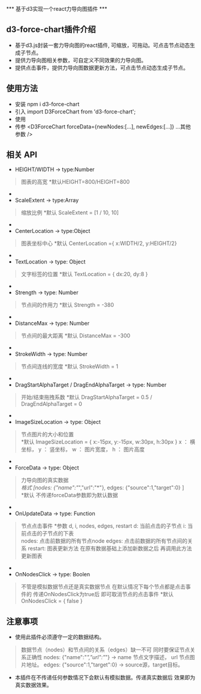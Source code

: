 *** 基于d3实现一个react力导向图插件 ***

## d3-force-chart插件介绍
- 基于d3.js封装一套力导向图的react插件, 可缩放，可拖动。可点击节点动态生成子节点。
- 提供力导向图相关参数，可自定义不同效果的力导向图。
- 提供点击事件，提供力导向图数据更新方法，可点击节点动态生成子节点。

## 使用方法
- 安装 npm i d3-force-chart
- 引入 import D3ForceChart from 'd3-force-chart';
- 使用 <D3ForceChart />
- 传参 <D3ForceChart forceData={newNodes:[...], newEdges:[...]} ...其他参数 />

## 相关 API
- HEIGHT/WIDTH -> type:Number
> 图表的高宽   *默认HEIGHT=800/HEIGHT=800
- 
- ScaleExtent -> type:Array
> 缩放比例   *默认 ScaleExtent = [1 / 10, 10]
- 
- CenterLocation -> type:Object
> 图表坐标中心   *默认 CenterLocation ={ x:WIDTH/2, y:HEIGHT/2}
- 
- TextLocation -> type: Object
> 文字标签的位置   *默认 TextLocation = { dx:20, dy:8 }
- 
- Strength -> type: Number
> 节点间的作用力   *默认 Strength = -380
- 
- DistanceMax -> type: Number
> 节点间的最大距离   *默认 DistanceMax = -300
- 
- StrokeWidth -> type: Number
> 节点间连线的宽度   *默认 StrokeWidth = 1
- 
- DragStartAlphaTarget / DragEndAlphaTarget -> type: Number
> 开始/结束拖拽系数   *默认 DragStartAlphaTarget = 0.5 / DragEndAlphaTarget = 0
- 
- ImageSizeLocation -> type: Object
> 节点图片的大小和位置   
> *默认 ImageSizeLocation = { x:-15px, y:-15px, w:30px, h:30px }
> x ： 横坐标， y ： 竖坐标， w ： 图片宽度， h ： 图片高度
- 
- ForceData -> type: Object
> 力导向图的真实数据  
>  *格式 [nodes: {"name":"*","url":"*"}, edges:  {"source":1,"target":0} ]  
>  *默认 不传递forceData参数即为默认数据
- 
- OnUpdateData -> type: Function
> 节点点击事件
>   *参数 d, i, nodes, edges, restart
>       d: 当前点击的子节点
>       i: 当前点击的子节点的下表    
>       nodes: 点击前数据的所有节点node
>       edges: 点击前数据的所有节点间的关系
>       restart: 图表更新方法 在原有数据基础上添加新数据之后 再调用此方法更新图表
- 
- OnNodesClick -> type: Boolen
> 不管是模拟数据节点还是真实数据节点 在默认情况下每个节点都是点击事件的
> 传递OnNodesClick为true后 即可取消节点的点击事件
> *默认OnNodesClick = { false }

## 注意事项
- 使用此插件必须遵守一定的数据结构。
> 数据节点（nodes）和节点间的关系（edges）缺一不可
> 同时要保证节点关系正确性
> nodes: {"name":"*","url":"*"} -> name 节点文字描述， url 节点图片地址。
> edges:  {"source":1,"target":0} -> source源，target目标。
- 本插件在不传递任何参数情况下会默认有模拟数据。传递真实数据后 效果即为真实数据效果。

